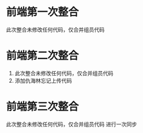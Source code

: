 # 前端第一次整合
此次整合未修改任何代码，仅合并组员代码

# 前端第二次整合
1. 此次整合未修改任何代码，仅合并组员代码
2. 添加仇海林忘记上传代码

# 前端第三次整合
此次整合未修改任何代码，仅合并组员代码
进行一次同步
